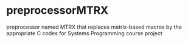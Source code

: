 # preprocessorMTRX
preprocessor named MTRX that replaces matrix-based macros by the appropriate C codes for Systems Programming course project
